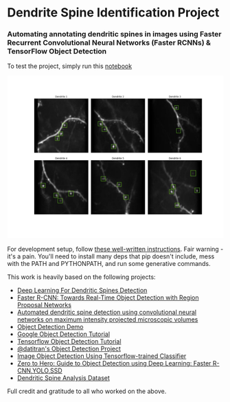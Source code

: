 # Dendrite Spine Identification Project

### Automating annotating dendritic spines in images using Faster Recurrent Convolutional Neural Networks (Faster RCNNs) & TensorFlow Object Detection

To test the project, simply run this [notebook](https://github.com/GoldinGuy/SpineObjectDetection/blob/master/dendrite_indentification.ipynb)

![image](example_output_img.jpg)

For development setup, follow [these well-written instructions](https://medium.com/@daniel.schwalm/installing-the-tensorflow-object-detection-api-on-windows-10-443750faf7b8). Fair warning - it's a pain. You'll need to install many deps that pip doesn't include, mess with the PATH and PYTHONPATH, and run some generative commands.

This work is heavily based on the following projects:

- [Deep Learning For Dendritic Spines Detection](https://github.com/ily-R/Deep-Learning-for-Dendritic-Spines-Detection/blob/master/report.pdf)
- [Faster R-CNN: Towards Real-Time Object Detection with Region Proposal Networks](https://arxiv.org/abs/1506.01497)
- [Automated dendritic spine detection using convolutional neural networks on maximum intensity projected microscopic volumes](https://web.stanford.edu/group/rubinlab/pubs/Xiao-2018-Automated.pdf)
- [Object Detection Demo](https://github.com/Tony607/object_detection_demo)
- [Google Object Detection Tutorial](https://github.com/tensorflow/models/blob/master/research/object_detection/colab_tutorials/object_detection_tutorial.ipynb)
- [Tensorflow Object Detection Tutorial](https://awesomeopensource.com/project/pythonlessons/TensorFlow-object-detection-tutorial)
- [@datitran's Object Detection Project](https://github.com/datitran/object_detector_app/blob/master/object_detection_app.py)
- [Image Object Detection Using Tensorflow-trained Classifier](https://github.com/EdjeElectronics/TensorFlow-Object-Detection-API-Tutorial-Train-Multiple-Objects-Windows-10/blob/master/Object_detection_image.py)
- [Zero to Hero: Guide to Object Detection using Deep Learning: Faster R-CNN,YOLO,SSD](https://cv-tricks.com/object-detection/faster-r-cnn-yolo-ssd/)
- [Dendritic Spine Analysis Dataset](https://github.com/mughanibu/Dendritic-Spine-Analysis-Dataset)

Full credit and gratitude to all who worked on the above.
